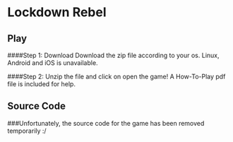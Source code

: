 # Lockdown Rebel

## Play
####Step 1: Download
Download the zip file according to your os. Linux, Android and iOS is unavailable.

####Step 2:
Unzip the file and click on open the game! A How-To-Play pdf file is included for help.

## Source Code

###Unfortunately, the source code for the game has been removed temporarily :/
